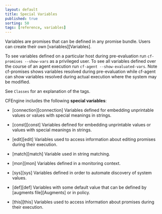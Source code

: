 ```yaml
---
layout: default
title: Special Variables
published: true
sorting: 50
tags: [reference, variables]
---
```


Variables are promises that can be defined in any promise bundle. Users can create their
own [variables][Variables].

To see variables defined on a particular host during pre-evaluation run
`cf-promises --show-vars` as a privileged user. To see all variables defined
over the course of an agent execution run `cf-agent --show-evaluated-vars`. Note
cf-promises shows variables resolved during pre-evaluation while cf-agent can
show variables resolved during actual execution where the system may be
modified.

See `Classes` for an explanation of the tags.

CFEngine includes the following **special variables**:

* [connection][connection]
Variables defined for embedding unprintable values or values with special meanings
in strings.

* [const][const]
Variables defined for embedding unprintable values or values with special meanings
in strings.

* [edit][edit]
Variables used to access information about editing promises during their execution.

* [match][match]
Variable used in string matching.

* [mon][mon]
Variables defined in a monitoring context.

* [sys][sys]
Variables defined in order to automate discovery of system values.

* [def][def]
Variables with some default value that can be defined by [augments file][Augments] or in policy.

* [this][this]
Variables used to access information about promises during their execution.
